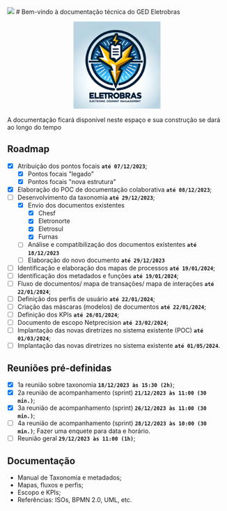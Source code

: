 <img loading="lazy" src="http://img.shields.io/static/v1?label=STATUS&message=EM%20DESENVOLVIMENTO&color=GREEN&style=for-the-badge"/>
# Bem-vindo à documentação técnica do GED Eletrobras
<p align="center">
<img src="./img/brasao_GED.png" alt="brasao_GED" width="200"/>
</p>
A documentação ficará disponível neste espaço e sua construção se dará ao longo do tempo

## Roadmap

- [X] Atribuição dos pontos focais **`até 07/12/2023`**;
    - [X] Pontos focais "legado"
    - [X] Pontos focais "nova estrutura"
- [X] Elaboração do POC de documentação colaborativa **`até 08/12/2023`**;
- [ ] Desenvolvimento da taxonomia **`até 29/12/2023`**;
    - [X] Envio dos documentos existentes
        - [X] Chesf
        - [X] Eletronorte
        - [X] Eletrosul
        - [X] Furnas
    - [ ] Análise e compatibilização dos documentos existentes **`até 18/12/2023`**
    - [ ] Elaboração do novo documento **`até 29/12/2023`**
- [ ] Identificação e elaboração dos mapas de processos **`até 19/01/2024`**;
- [ ] Identificação dos metadados e funções **`até 19/01/2024`**;
- [ ] Fluxo de documentos/ mapa de transações/ mapa de interações **`até 22/01/2024`**;
- [ ] Definição dos perfis de usuário **`até 22/01/2024`**;
- [ ] Criação das máscaras (modelos) de documentos **`até 22/01/2024`**;
- [ ] Definição dos KPIs **`até 26/01/2024`**;
- [ ] Documento de escopo Netprecision **`até 23/02/2024`**;
- [ ] Implantação das novas diretrizes no sistema existente (POC) **`até 01/03/2024`**;
- [ ] Implantação das novas diretrizes no sistema existente **`até 01/05/2024`**.

## Reuniões pré-definidas

- [X] 1a reunião sobre taxonomia **`18/12/2023 às 15:30 (2h)`**;
- [X] 2a reunião de acompanhamento (sprint) **`21/12/2023 às 11:00 (30 min.)`**;
- [X] 3a reunião de acompanhamento (sprint) **`26/12/2023 às 11:00 (30 min.)`**;
- [ ] 4a reunião de acompanhamento (sprint) **`28/12/2023 às 10:00 (30 min.)`**;
Fazer uma enquete para data e horário.
- [ ] Reunião geral **`29/12/2023 às 11:00 (1h)`**;

## Documentação

- Manual de Taxonomia e metadados;
- Mapas, fluxos e perfis;
- Escopo e KPIs;
- Referências: ISOs, BPMN 2.0, UML, etc.
